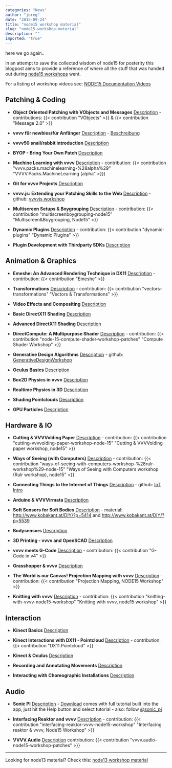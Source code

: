 ```yaml
---
categories: "News"
author: "joreg"
date: "2015-09-24"
title: "node15 workshop material"
slug: "node15-workshop-material"
description: ""
imported: "true"
---
```



here we go again..

in an attempt to save the collected wisdom of node15 for posterity this blogpost aims to provide a reference of where all the stuff that was handed out during [node15 workshops](http://node15.vvvv.org/program/community-forum) went.

For a listing of workshop videos see: [NODE15 Documentation Videos](https://www.youtube.com/playlist?list=PLBTgwgsWWcT_iMTk0TC77nioFS5taqRDY)

## Patching & Coding

- __Object Oriented Patching with VObjects and Messages__
[Description](http://node15.vvvv.org/program/workshop/object-oriented-patching-vobjects-and-messages) - contributions: {{< contribution "VObjects" >}} & {{< contribution "Message 2.0" >}}

- __vvvv für newbies/für Anfänger__
[Description](http://node15.vvvv.org/program/workshop/vvvv-newbies-en-part-12-monday) - [Beschreibung](http://node15.vvvv.org/program/workshop/vvvv-newbies-de-part-12-monday)

- __vvvv50 snail/rabbit introduction__
[Description](http://node15.vvvv.org/program/workshop/vvvv50-snail-introduction)

- __BYOP - Bring Your Own Patch__
[Description](http://node15.vvvv.org/program/workshop/byop-bring-your-own-patch)

- __Machine Learning with vvvv__
[Description](http://node15.vvvv.org/program/workshop/machine-learning-vvvv) - contribution: {{< contribution "vvvv.packs.machinelearning-%28alpha%29" "VVVV.Packs.MachineLearning (alpha" >}})

- __Git for vvvv Projects__
[Description](http://node15.vvvv.org/program/workshop/git-vvvv-projects)

- __vvvv.js: Extending your Patching Skills to the Web__
[Description](http://node15.vvvv.org/program/workshop/vvvvjs-extending-your-patching-skills-web) - github: [vvvvjs workshop](https://github.com/zauner/vvvvjs-workshop)

- __Multiscreen Setups & Boygrouping__
[Description](http://node15.vvvv.org/program/workshop/multiscreen-setups-boygrouping) - contribution: {{< contribution "multiscreenboygrouping-node15" "Multiscreen&Boygrouping, Node15" >}}

- __Dynamic Plugins__
[Description](http://node15.vvvv.org/program/workshop/dynamic-plugins) - contribution: {{< contribution "dynamic-plugins" "Dynamic Plugins" >}}

- __Plugin Development with Thirdparty SDKs__
[Description](http://node15.vvvv.org/program/workshop/plugin-development-thirdparty-sdks)

## Animation & Graphics

- __Emeshe: An Advanced Rendering Technique in DX11__
[Description](http://node15.vvvv.org/program/workshop/emeshe-advanced-rendering-technique-dx11) - contribution: {{< contribution "Emeshe" >}}

- __Transformations__
[Description](http://node15.vvvv.org/program/workshop/transformations) - contribution: {{< contribution "vectors-transformations" "Vectors & Transformations" >}}

- __Video Effects and Compositing__
[Description](http://node15.vvvv.org/program/workshop/video-effects-and-compositing)

- __Basic DirectX11 Shading__
[Description](http://node15.vvvv.org/program/workshop/basic-directx11-shading)

- __Advanced DirectX11 Shading__
[Description](http://node15.vvvv.org/program/workshop/advanced-directx11-shading)

- __DirectCompute: A Multipurpose Shader__
[Description](http://node15.vvvv.org/program/workshop/directcompute-multipurpose-shader) - contribution: {{< contribution "node-15-compute-shader-workshop-patches" "Compute Shader Workshop" >}}

- __Generative Design Algorithms__
[Description](http://node15.vvvv.org/program/workshop/generative-design-algorithms) - github: [GenerativeDesignWorkshop](https://github.com/woeishi/GenerativeDesignWorkshop)

- __Oculus Basics__
[Description](http://node15.vvvv.org/program/workshop/oculus-basics)

- __Box2D Physics in vvvv__
[Description](http://node15.vvvv.org/program/workshop/box2d-physics-vvvv)

- __Realtime Physics in 3D__
[Description](http://node15.vvvv.org/program/workshop/realtime-physics-3d)

- __Shading Pointclouds__
[Description](http://node15.vvvv.org/program/workshop/shading-pointclouds)

- __GPU Particles__
[Description](http://node15.vvvv.org/program/workshop/gpu-particles)

## Hardware & IO
- __Cutting & VVVVolding Paper__
[Description](http://node15.vvvv.org/program/workshop/cutting-vvvvolding-paper) - contribution: {{< contribution "cutting-vvvvolding-paper-workshop-node-15" "Cutting & VVVVolding paper workshop, node15" >}}

- __Ways of Seeing (with Computers)__
[Description](http://node15.vvvv.org/program/workshop/ways-seeing-computers) - contribution: {{< contribution "ways-of-seeing-with-computers-workshop-%28rulr-workshop%29-node-15" "Ways of Seeing with Computers workshop (Rulr workshop), node15" >}}

- __Connecting Things to the Internet of Things__
[Description](http://node15.vvvv.org/program/workshop/connecting-things-internet-things) - github: [IoT Intro](https://github.com/JOxBERGER/IoT-Intro)

- __Arduino & VVVVirmata__
[Description](http://node15.vvvv.org/program/workshop/arduino-vvvvirmata)

- __Soft Sensors for Soft Bodies__
[Description](http://node15.vvvv.org/program/workshop/soft-sensors-soft-bodies) - material: http://www.kobakant.at/DIY/?p=5414 and http://www.kobakant.at/DIY/?p=5539

- __Bodysensors__
[Description](http://node15.vvvv.org/program/workshop/bodysensors)

- __3D Printing - vvvv and OpenSCAD__
[Description](http://node15.vvvv.org/program/workshop/3d-printing-vvvv-and-openscad)

- __vvvv meets G-Code__
[Description](http://node15.vvvv.org/program/workshop/vvvv-meets-g-code) - contribution: {{< contribution "G-Code in v4" >}}

- __Grasshopper & vvvv__
[Description](http://node15.vvvv.org/program/workshop/grasshopper-vvvv)

- __The World is our Canvas! Projection Mapping with vvvv__
[Description](http://node15.vvvv.org/program/workshop/world-our-canvas-projection-mapping-vvvv) - contribution: {{< contribution "Projection Mapping, NODE15 Workshop" >}}

- __Knitting with vvvv__
[Description](http://node15.vvvv.org/program/workshop/knitting-vvvv) - contribution: {{< contribution "knitting-with-vvvv-node15-workshop" "Knitting with vvvv, node15 workshop" >}}

## Interaction

- __Kinect Basics__
[Description](http://node15.vvvv.org/program/workshop/kinect-basics)

- __Kinect Interactions with DX11 - Pointcloud__
[Description](http://node15.vvvv.org/program/workshop/kinect-interaction-dx11-pointcloud) - contribution: {{< contribution "DX11.Pointcloud" >}}

- __Kinect & Oculus__
[Description](http://node15.vvvv.org/program/workshop/kinect-oculus)

- __Recording and Annotating Movements__
[Description](http://node15.vvvv.org/program/workshop/recording-and-annotating-movements)

- __Interacting with Choreographic Installations__
[Description](http://node15.vvvv.org/program/workshop/interacting-choreographic-installations)

## Audio

- __Sonic PI__
[Description](http://node15.vvvv.org/program/workshop/sonic-pi) -  [Download](http://sonic-pi.net) comes with full tutorial built into the app, just hit the Help button and select tutorial - also: follow [@sonic_pi](http://twitter.com/sonic_pi)

- __Interfacing Reaktor and vvvv__
[Description](http://node15.vvvv.org/program/workshop/interfacing-reaktor-and-vvvv) - contribution: {{< contribution "interfacing-reaktor-vvvv-node15-workshop" "Interfacing reaktor & vvvv, Node15 Workshop" >}}

- __VVVV.Audio__
[Description](http://node15.vvvv.org/program/workshop/vvvvaudio)
contribution: {{< contribution "vvvv.audio-node15-workshop-patches" >}}

---

Looking for node13 material? Check this: [node13 workshop material](/blog/2013/node13-workshop-material)
